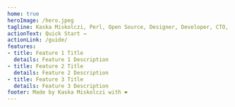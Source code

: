 ```yaml
---
home: true
heroImage: /hero.jpeg
tagline: Kaska Miskolczi, Perl, Open Source, Designer, Developer, CTO, CISO, Serverless, Azure
actionText: Quick Start →
actionLink: /guide/
features:
- title: Feature 1 Title
  details: Feature 1 Description
- title: Feature 2 Title
  details: Feature 2 Description
- title: Feature 3 Title
  details: Feature 3 Description
footer: Made by Kaska Miskolczi with ❤️
---
```


<!-- <img :src="$withBase('/hero.jpeg')" alt="Kaska"> -->